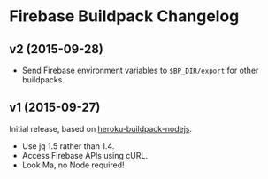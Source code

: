 # Firebase Buildpack Changelog

## v2 (2015-09-28)

- Send Firebase environment variables to `$BP_DIR/export` for other buildpacks.

## v1 (2015-09-27)

Initial release, based on [heroku-buildpack-nodejs](https://github.com/heroku/heroku-buildpack-nodejs).
- Use jq 1.5 rather than 1.4.
- Access Firebase APIs using cURL.
- Look Ma, no Node required!
